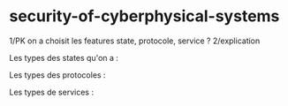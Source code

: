 # security-of-cyberphysical-systems

1/PK on a choisit les features state, protocole, service ? 
2/explication 

Les types des states qu'on a :

Les types des protocoles :

Les types de services :
